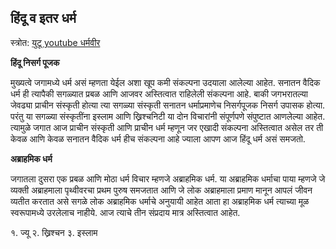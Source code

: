 
## हिंदू व इतर धर्म

स्त्रोत: [युटू youtube धर्मवीर](https://www.youtube.com/watch?v=oDt-02g-p7k)

**हिंदू निसर्ग पूजक**

मुख्यत्वे जगामध्ये धर्म असं म्हणता येईल अशा खूप कमी संकल्पना उदयाला आलेल्या आहेत. सनातन वैदिक धर्म ही त्यापैकी सगळ्यात प्रबळ आणि आजवर अस्तित्वात राहिलेली संकल्पना आहे. बाकी जगभरातल्या जेवढ्या प्राचीन संस्कृती होत्या त्या सगळ्या संस्कृती सनातन धर्माप्रमाणेच निसर्गपूजक निसर्ग उपासक होत्या. परंतु या सगळ्या संस्कृतींना इस्लाम आणि ख्रिश्चनिटी या दोन विचारांनी संपूर्णपणे संपुष्टात आणलेल्या आहेत. त्यामुळे जगात आज प्राचीन संस्कृती आणि प्राचीन धर्म म्हणून जर एखादी संकल्पना अस्तित्वात असेल तर ती केवळ आणि केवळ सनातन वैदिक धर्म हीच संकल्पना आहे ज्याला आपण आज हिंदू धर्म असं समजतो.

**अब्राहमिक धर्म**

जगातला दुसरा एक प्रबळ आणि मोठा धर्म विचार म्हणजे अब्राहमिक धर्म. या अब्राहमिक धर्माचा पाया म्हणजे जे व्यक्ती अब्राहमाला पृथ्वीवरचा प्रथम पुरुष समजतात आणि जे लोक अब्राहमाला प्रमाण मानून आपलं जीवन व्यतीत करतात असे सगळे लोक अब्राहमिक धर्माचे अनुयायी आहेत आता हा अब्राहमिक धर्म त्याच्या मूळ स्वरूपामध्ये उरलेलाच नाहीये. आज त्याचे तीन संप्रदाय मात्र अस्तित्वात आहेत.

१. ज्यू
२. ख्रिश्चन
३. इस्लाम
